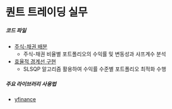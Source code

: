 # 퀀트 트레이딩 실무

##### 코드 파일
- [주식-채권 배분](./jupyter/StocksAndBonds_Distribution.ipynb)
    - 주식-채권 비율별 포트폴리오의 수익률 및 변동성과 샤프계수 분석  
- [효율적 경계선 구현](./jupyter/Efficient_Frontier.ipynb)  
    - SLSQP 알고리즘 활용하여 수익률 수준별 포트폴리오 최적화 수행  

##### 주요 라이브러리 사용법
- [yfinance](./jupyter/yfinance_tutorial.ipynb)  